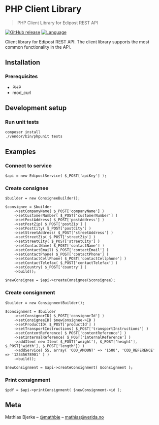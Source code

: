 # PHP Client Library
> PHP Client Library for Edipost REST API

[![GitHub release](https://img.shields.io/badge/release-1.0.0-blue.svg)](https://github.com/EDIPost/php-rest-client/releases)
[![Language](https://img.shields.io/badge/language-PHP-brightgreen.svg)](http://www.php.net)

Client library for Edipost REST API. The client library supports the most common functionality in the API. 


## Installation

### Prerequisites

* PHP
* mod_curl


## Development setup

### Run unit tests
```
composer install
./vendor/bin/phpunit tests
```

## Examples

### Connect to service

```
$api = new EdipostService( $_POST['apiKey'] );
```


### Create consignee

```
$builder = new ConsigneeBuilder();

$consignee = $builder
	->setCompanyName( $_POST['companyName'] )
	->setCustomerNumber( $_POST['customerNumber'] )
	->setPostAddress( $_POST['postAddress'] )
	->setPostZip( $_POST['postZip'] )
	->setPostCity( $_POST['postCity'] )
	->setStreetAddress( $_POST['streetAddress'] )
	->setStreetZip( $_POST['streetZip'] )
	->setStreetCity( $_POST['streetCity'] )
	->setContactName( $_POST['contactName'] )
	->setContactEmail( $_POST['contactEmail'] )
	->setContactPhone( $_POST['contactPhone'] )
	->setContactCellPhone( $_POST['contactCellphone'] )
	->setContactTelefax( $_POST['contactTelefax'] )
	->setCountry( $_POST['country'] )
	->build();

$newConsignee = $api->createConsignee($consignee);
```


### Create consignment

```
$builder = new ConsignmentBuilder();

$consignment = $builder
	->setConsignorID( $_POST['consignorId'] )
	->setConsigneeID( $newConsignee->ID )
	->setProductID( $_POST['productId'] )
	->setTransportInstructions( $_POST['transportInstructions'] )
	->setContentReference( $_POST['contentReference'] )
	->setInternalReference( $_POST['internalReference'] )
	->addItem( new Item( $_POST['weight'], $_POST['height'], $_POST['width'], $_POST['length']) )
	->addService( 55, array( 'COD_AMOUNT' => '1500', 'COD_REFERENCE' => '12345678901' ) )
	->build();

$newConsignment = $api->createConsignment( $consignment );
```


### Print consignment

```
$pdf = $api->printConsignment( $newConsignment->id );
```

## Meta

Mathias Bjerke – [@mathbje](https://twitter.com/mathbje) – mathias@verida.no
